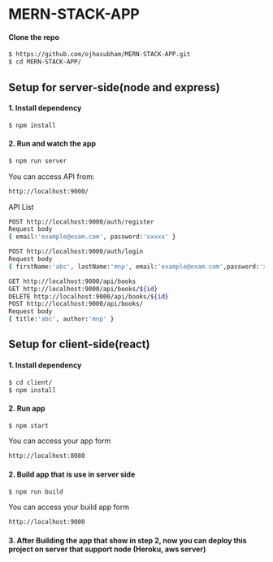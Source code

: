 # MERN-STACK-APP

#### Clone the repo

```sh
$ https://github.com/ojhasubham/MERN-STACK-APP.git
$ cd MERN-STACK-APP/
```
## Setup for server-side(node and express)

#### 1. Install dependency

```sh
$ npm install
```

#### 2. Run and watch the app

```sh
$ npm run server
```
You can access API from: 
```sh
http://localhost:9000/
```
API List

```sh
POST http://localhost:9000/auth/register 
Request body
{ email:'example@exam.com', password:'xxxxx' }

POST http://localhost:9000/auth/login 
Request body
{ firstName:'abc', lastName:'mnp', email:'example@exam.com',password:'xxxxx' }
```

```sh
GET http://localhost:9000/api/books
GET http://localhost:9000/api/books/${id}
DELETE http://localhost:9000/api/books/${id}
POST http://localhost:9000/api/books/ 
Request body
{ title:'abc', author:'mnp' }
```

## Setup for client-side(react)

#### 1. Install dependency

```sh
$ cd client/
$ npm install
```

#### 2. Run app

```sh
$ npm start
```

You can access your app form 

```sh
http://localhost:8080
```

#### 2. Build app that is use in server side

```sh
$ npm run build
```

You can access your build app form 

```sh
http://localhost:9000
```

#### 3. After Building the app that show in step 2, now you can deploy this project on server that support node (Heroku, aws server)

